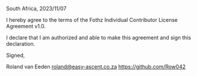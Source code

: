 South Africa, 2023/11/07

I hereby agree to the terms of the Fothz Individual Contributor License
Agreement v1.0.

I declare that I am authorized and able to make this agreement and sign this
declaration.

Signed,

Roland van Eeden roland@easy-ascent.co.za https://github.com/Row042